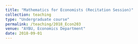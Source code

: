 ```yaml
---
title: "Mathematics for Economists (Recitation Session)"
collection: teaching
type: "Undergraduate course"
permalink: /teaching/2018_Econ203
venue: "AYBU, Economics Department"
date: 2018-09-01
---
```


